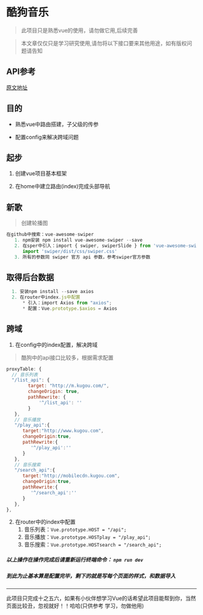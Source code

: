 # 酷狗音乐
> 此项目只是熟悉vue的使用，请勿做它用,后续完善

> 本文章仅仅只是学习研究使用,请勿将以下接口要来其他用途，如有版权问题请告知

## API参考
  [原文地址](https://segmentfault.com/a/1190000010222913)

## 目的

* 熟悉vue中路由搭建，子父级的传参

*  配置config来解决跨域问题

## 起步
  1. 创建vue项目基本框架

  2. 在home中建立路由(index)完成头部导航

## 新歌
  > 创建轮播图

```javascript
在github中搜索：vue-awesome-swiper
   1. npm安装 npm install vue-awesome-swiper --save
   2. 在sper中引入：import { swiper, swiperSlide } from 'vue-awesome-swiper'和
      import 'swiper/dist/css/swiper.css'
   3. 所有的参数同 swiper 官方 api 参数，参考swiper官方参数
```

## 取得后台数据

```javascript
  1. 安装npm install --save axios
  2. 在router中index.js中配置
      * 引入：import Axios from "axios";
      * 配置：Vue.prototype.$axios = Axios
```
## 跨域
1. 在config中的index配置，解决跨域

>  酷狗中的api接口比较多，根据需求配置

```javascript
proxyTable: {
  // 音乐列表
  "/list_api": {
        target: "http://m.kugou.com/",
        changeOrigin: true,
        pathRewrite: {
            '^/list_api': ''
        }
   },
   // 音乐播放
   "/play_api":{
      target:"http://www.kugou.com",
      changeOrigin:true,
      pathRewrite:{
         '^/play_api':''
      }
   },
   // 音乐搜索
   "/search_api":{
      target:"http://mobilecdn.kugou.com",
      changeOrigin:true,
      pathRewrite:{
         '^/search_api':''
      }
   },
},
```

2. 在router中的index中配置
    1. 音乐列表：`Vue.prototype.HOST = "/api";`
    2. 音乐播放：`Vue.prototype.HOSTplay = "/play_api";`
    3. 音乐搜索：`Vue.prototype.HOSTsearch = "/search_api";`

##### 以上操作在操作完成后请重新运行终端命令： `npm run dev`

##### 到此为止基本算是配置完毕，剩下的就是写每个页面的样式，和数据导入

****
此项目只完成十之五六，如果有小伙伴想学习Vue的话希望此项目能帮到你，当然页面比较丑，忽视就好！！哈哈(只供参考 学习，勿做他用)

